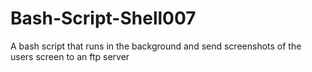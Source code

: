 # Bash-Script-Shell007
A bash script that runs in the background and send screenshots of the users screen to an ftp server
